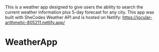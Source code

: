This is a weather app designed to give users the ability to search the current weather information plus 5-day forecast for any city. This app was built with SheCodes Weather API and is hosted on Netlify: https://jocular-arithmetic-805211.netlify.app/ 
# WeatherApp
